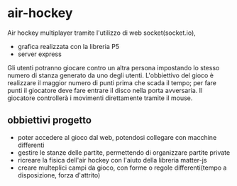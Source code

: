 # air-hockey

Air hockey multiplayer tramite l'utilizzo di web socket(socket.io),
- grafica realizzata con la libreria P5
- server express

Gli utenti potranno giocare contro un altra persona impostando lo stesso numero di stanza generato da uno degli utenti. 
L'obbiettivo del gioco è realizzare il maggior numero di punti prima che scada il tempo; per fare punti il giocatore deve fare entrare il disco nella porta avversaria. Il giocatore controllerà i movimenti direttamente tramite il mouse.

## obbiettivi progetto

- poter accedere al gioco dal web, potendosi collegare con macchine differenti
- gestire le stanze delle partite, permettendo di organizzare partite private
- ricreare la fisica dell'air hockey con l'aiuto della libreria matter-js
- creare multeplici campi da gioco, con forme o regole differenti(tempo a disposizione, forza d'attrito)
